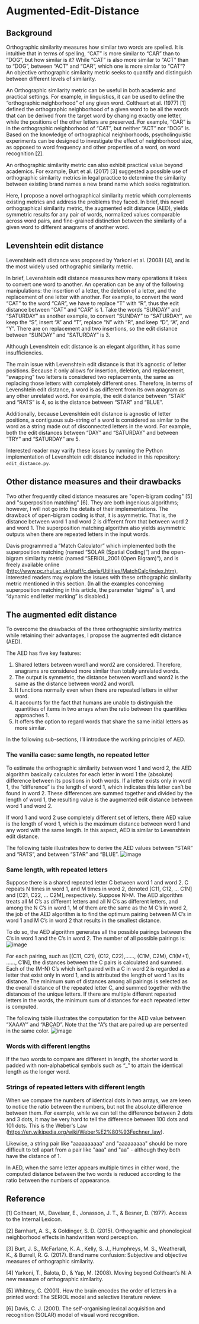 # Augmented-Edit-Distance
## Background
Orthographic similarity measures how similar two words are spelled. It is intuitive that in terms of spelling, “CAT” is more similar to “CAR” than to “DOG”, but how similar is it? While “CAT” is also more similar to “ACT” than to “DOG”, between “ACT” and “CAR”, which one is more similar to “CAT”? An objective orthographic similarity metric seeks to quantify and distinguish between different levels of similarity.

An Orthographic similarity metric can be useful in both academic and practical settings. For example, in linguistics, it can be used to define the “orthographic neighborhood” of any given word. Coltheart et al. (1977) [1] defined the orthographic neighborhood of a given word to be all the words that can be derived from the target word by changing exactly one letter, while the positions of the other letters are preserved. For example, “CAR” is in the orthographic neighborhood of “CAT”, but neither “ACT” nor “DOG” is. Based on the knowledge of orthographical neighborhoods, psycholinguistic experiments can be designed to investigate the effect of neighborhood size, as opposed to word frequency and other properties of a word, on word recognition [2].

An orthographic similarity metric can also exhibit practical value beyond academics. For example, Burt et al. (2017) [3] suggested a possible use of orthographic similarity metrics in legal practice to determine the similarity between existing brand names a new brand name which seeks registration. 

Here, I propose a novel orthographical similarity metric which complements existing metrics and address the problems they faced. In brief, this novel orthographical similarity metric, the augmented edit distance (AED), yields symmetric results for any pair of words, normalized values comparable across word pairs, and fine-grained distinction between the similarity of a given word to different anagrams of another word.
## Levenshtein edit distance
Levenshtein edit distance was proposed by Yarkoni et al. (2008) [4], and is the most widely used orthographic similarity metric.

In brief, Levenshtein edit distance measures how many operations it takes to convert one word to another. An operation can be any of the following manipulations: the insertion of a letter, the deletion of a letter, and the replacement of one letter with another. For example, to convert the word “CAT” to the word “CAR”, we have to replace “T” with “R”, thus the edit distance between “CAT” and “CAR” is 1. Take the words “SUNDAY” and “SATURDAY” as another example, to convert “SUNDAY” to “SATURDAY”, we keep the “S”, insert “A” and “T”, replace “N” with “R”, and keep “D”, “A”, and “Y”. There are on replacement and two insertions, so the edit distance between “SUNDAY” and “SATURDAY” is 3.

Although Levenshtein edit distance is an elegant algorithm, it has some insufficiencies.

The main issue with Levenshtein edit distance is that it’s agnostic of letter positions. Because it only allows for insertion, deletion, and replacement, “swapping” two letters is considered two replacements, the same as replacing those letters with completely different ones. Therefore, in terms of Levenshtein edit distance, a word is as different from its own anagram as any other unrelated word. For example, the edit distance between “STAR” and “RATS” is 4, so is the distance between “STAR” and “BLUE”.

Additionally, because Levenshtein edit distance is agnostic of letter positions, a contiguous sub-string of a word is considered as similar to the word as a string made out of disconnected letters in the word. For example, both the edit distances between “DAY” and “SATURDAY” and between “TRY” and “SATURDAY” are 5.

Interested reader may varify these issues by running the Python implementation of Levenshtein edit distance included in this repository: `edit_distance.py`.
## Other distance measures and their drawbacks
Two other frequently cited distance measures are "open-bigram coding" [5] and "superposition matching" [6]. They are both ingenious algorithms; however, I will not go into the details of their implementations. The drawback of open-bigram coding is that, it is asymmetric. That is, the distance between word 1 and word 2 is different from that between word 2 and word 1. The superposition matching algorithm also yields asymmetric outputs when there are repeated letters in the input words. 

Davis programmed a “Match Calculator” which implemented both the superposition matching (named “SOLAR (Spatial Coding)”) and the open-bigram similarity metric (named “SERIOL_2001 (Open Bigram)”), and is freely available online (http://www.pc.rhul.ac.uk/staff/c.davis/Utilities/MatchCalc/index.htm), interested readers may explore the issues with these orthographic similarity metric mentioned in this section. (In all the examples concerning superposition matching in this article, the parameter “sigma” is 1, and “dynamic end letter marking” is disabled.)
## The augmented edit distance
To overcome the drawbacks of the three orthographic similarity metrics while retaining their advantages, I propose the augmented edit distance (AED).

The AED has five key features:
1. Shared letters between word1 and word2 are considered. Therefore, anagrams are considered more similar than totally unrelated words.
2. The output is symmetric, the distance between word1 and word2 is the same as the distance between word2 and word1.
3. It functions normally even when there are repeated letters in either word.
4. It accounts for the fact that humans are unable to distinguish the quantities of items in two arrays when the ratio between the quantities approaches 1.
5. It offers the option to regard words that share the same initial letters as more similar.

In the following sub-sections, I’ll introduce the working principles of AED.
### The vanilla case: same length, no repeated letter
To estimate the orthographic similarity between word 1 and word 2, the AED algorithm basically calculates for each letter in word 1 the (absolute) difference between its positions in both words. If a letter exists only in word 1, the “difference” is the length of word 1, which indicates this letter can’t be found in word 2. These differences are summed together and divided by the length of word 1, the resulting value is the augmented edit distance between word 1 and word 2.

If word 1 and word 2 use completely different set of letters, there AED value is the length of word 1, which is the maximum distance between word 1 and any word with the same length. In this aspect, AED is similar to Levenshtein edit distance.

The following table illustrates how to derive the AED values between “STAR” and “RATS”, and between “STAR” and “BLUE”.
![image](https://user-images.githubusercontent.com/26756686/202929460-4566c695-d3d3-4b7f-ad87-1f294dad411f.png)

### Same length, with repeated letters
Suppose there is a shared repeated letter C between word 1 and word 2. C repeats N times in word 1, and M times in word 2, denoted [C11, C12, … C1N] and [C21, C22, … C2M], respectively. Suppose N>M. The AED algorithm treats all M C’s as different letters and all N C’s as different letters, and among the N C’s in word 1, M of them are the same as the M C’s in word 2, the job of the AED algorithm is to find the optimum pairing between M C’s in word 1 and M C’s in word 2 that results in the smallest distance.

To do so, the AED algorithm generates all the possible pairings between the C’s in word 1 and the C’s in word 2. The number of all possible pairings is:
![image](https://user-images.githubusercontent.com/26756686/202929525-f68e62d2-d86b-41e3-8fa9-f8ee7726f3d3.png)

For each pairing, such as [(C11, C21), (C12, C22),…..., (C1M, C2M), C1(M+1), ……, C1N], the distances between the C pairs is calculated and summed. Each of the (M-N) C’s which isn’t paired with a C in word 2 is regarded as a letter that exist only in word 1, and is attributed the length of word 1 as its distance. The minimum sum of distances among all pairings is selected as the overall distance of the repeated letter C, and summed together with the distances of the unique letters. If there are multiple different repeated letters in the words, the minimum sum of distances for each repeated letter is computed.

The following table illustrates the computation for the AED value between “XAAAY” and “ABCAD”. Note that the “A”s that are paired up are persented in the same color.
![image](https://user-images.githubusercontent.com/26756686/202929581-55083a74-3803-4792-902e-e2cfb3b6e30f.png)
### Words with different lengths
If the two words to compare are different in length, the shorter word is padded with non-alphabetical symbols such as “\_” to attain the identical length as the longer word.
### Strings of repeated letters with different length
When we compare the numbers of identical dots in two arrays, we are keen to notice the ratio between the numbers, but not the absolute difference between them. For example, while we can tell the difference between 2 dots and 3 dots, it may be very hard to tell the difference between 100 dots and 101 dots. This is the Weber's Law (https://en.wikipedia.org/wiki/Weber%E2%80%93Fechner_law). 

Likewise, a string pair like "aaaaaaaaaa" and "aaaaaaaaa" should be more difficult to tell apart from a pair like "aaa" and "aa" - although they both have the distance of 1. 

In AED, when the same letter appears multiple times in either word, the computed distance between the two words is reduced according to the ratio between the numbers of appearance.
## Reference
[1] Coltheart, M., Davelaar, E., Jonasson, J. T., & Besner, D. (1977). Access to the Internal Lexicon.

[2] Barnhart, A. S., & Goldinger, S. D. (2015). Orthographic and phonological neighborhood effects in handwritten word perception.

[3] Burt, J. S., McFarlane, K. A., Kelly, S. J., Humphreys, M. S., Weatherall, K., & Burrell, R. G. (2017). Brand name confusion: Subjective and objective measures of orthographic similarity.

[4] Yarkoni, T., Balota, D., & Yap, M. (2008). Moving beyond Coltheart’s N: A new measure of orthographic similarity.

[5] Whitney, C. (2001). How the brain encodes the order of letters in a printed word: The SERIOL model and selective literature review.

[6] Davis, C. J. (2001). The self-organising lexical acquisition and recognition (SOLAR) model of visual word recognition.
